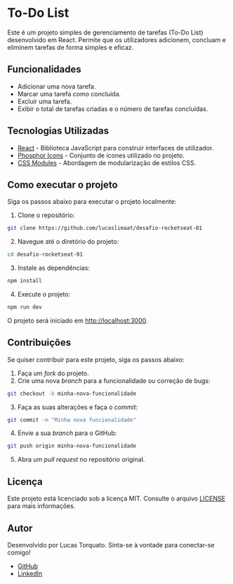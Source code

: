 
# To-Do List

Este é um projeto simples de gerenciamento de tarefas (To-Do List) desenvolvido em React. Permite que os utilizadores adicionem, concluam e eliminem tarefas de forma simples e eficaz.

## Funcionalidades

- Adicionar uma nova tarefa.
- Marcar uma tarefa como concluída.
- Excluir uma tarefa.
- Exibir o total de tarefas criadas e o número de tarefas concluídas.

## Tecnologias Utilizadas

- [React](https://reactjs.org/) - Biblioteca JavaScript para construir interfaces de utilizador.
- [Phosphor Icons](https://phosphoricons.com/) - Conjunto de ícones utilizado no projeto.
- [CSS Modules](https://github.com/css-modules/css-modules) - Abordagem de modularização de estilos CSS.
  
## Como executar o projeto

Siga os passos abaixo para executar o projeto localmente:

1. Clone o repositório:

```bash
git clone https://github.com/lucaslimaat/desafio-rocketseat-01
```

2. Navegue até o diretório do projeto:

```bash
cd desafio-rocketseat-01
```

3. Instale as dependências:

```bash
npm install
```

4. Execute o projeto:

```bash
npm run dev
```

O projeto será iniciado em [http://localhost:3000](http://localhost:3000).

## Contribuições

Se quiser contribuir para este projeto, siga os passos abaixo:

1. Faça um _fork_ do projeto.
2. Crie uma nova _branch_ para a funcionalidade ou correção de bugs:

```bash
git checkout -b minha-nova-funcionalidade
```

3. Faça as suas alterações e faça o _commit_:

```bash
git commit -m "Minha nova funcionalidade"
```

4. Envie a sua _branch_ para o GitHub:

```bash
git push origin minha-nova-funcionalidade
```

5. Abra um _pull request_ no repositório original.

## Licença

Este projeto está licenciado sob a licença MIT. Consulte o arquivo [LICENSE](LICENSE) para mais informações.

## Autor

Desenvolvido por Lucas Torquato. Sinta-se à vontade para conectar-se comigo!

- [GitHub](https://github.com/lucaslimaat)
- [LinkedIn](https://www.linkedin.com/in/lucaslimaat/)
